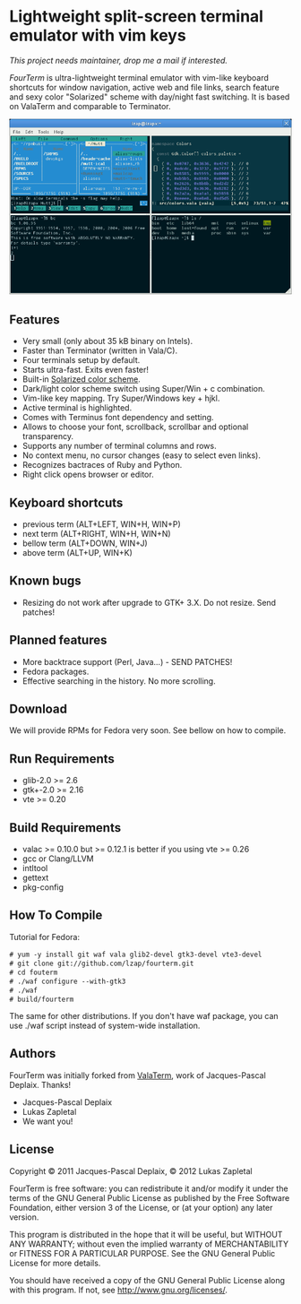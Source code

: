 Lightweight split-screen terminal emulator with vim keys
========================================================

*This project needs maintainer, drop me a mail if interested.*

*FourTerm* is ultra-lightweight terminal emulator with vim-like keyboard shortcuts
for window navigation, active web and file links, search feature and sexy color
"Solarized" scheme with day/night fast switching. It is based on ValaTerm and
comparable to Terminator.

![fouterm](https://raw.githubusercontent.com/lzap/fourterm/master/doc/fourterm-screen1.png "fourterm")

Features
--------

 * Very small (only about 35 kB binary on Intels).
 * Faster than Terminator (written in Vala/C).
 * Four terminals setup by default.
 * Starts ultra-fast. Exits even faster!
 * Built-in [Solarized color scheme](http://ethanschoonover.com/solarized).
 * Dark/light color scheme switch using Super/Win + c combination.
 * Vim-like key mapping. Try Super/Windows key + hjkl.
 * Active terminal is highlighted.
 * Comes with Terminus font dependency and setting.
 * Allows to choose your font, scrollback, scrollbar and optional transparency.
 * Supports any number of terminal columns and rows.
 * No context menu, no cursor changes (easy to select even links).
 * Recognizes bactraces of Ruby and Python.
 * Right click opens browser or editor.

Keyboard shortcuts
------------------
 * previous term (ALT+LEFT, WIN+H, WIN+P)
 * next term (ALT+RIGHT, WIN+H, WIN+N)
 * bellow term (ALT+DOWN, WIN+J)
 * above term (ALT+UP, WIN+K)

Known bugs
----------

 * Resizing do not work after upgrade to GTK+ 3.X. Do not resize. Send
 patches!

Planned features
----------------

 * More backtrace support (Perl, Java...) - SEND PATCHES!
 * Fedora packages.
 * Effective searching in the history. No more scrolling.

Download
--------

We will provide RPMs for Fedora very soon. See bellow on how to compile.

Run Requirements
----------------

 * glib-2.0 >= 2.6
 * gtk+-2.0 >= 2.16
 * vte >= 0.20

Build Requirements
------------------

 * valac >= 0.10.0 but >= 0.12.1 is better if you using vte >= 0.26
 * gcc or Clang/LLVM
 * intltool
 * gettext
 * pkg-config

How To Compile
--------------

Tutorial for Fedora:

    # yum -y install git waf vala glib2-devel gtk3-devel vte3-devel
    # git clone git://github.com/lzap/fourterm.git
    # cd fouterm
    # ./waf configure --with-gtk3
    # ./waf
    # build/fourterm

The same for other distributions. If you don't have waf package, you can use
./waf script instead of system-wide installation.

Authors
-------

FourTerm was initially forked from [ValaTerm](https://gitorious.org/valaterm),
work of Jacques-Pascal Deplaix. Thanks!

 * Jacques-Pascal Deplaix
 * Lukas Zapletal
 * We want you!

License
-------

Copyright © 2011 Jacques-Pascal Deplaix, © 2012 Lukas Zapletal

FourTerm is free software: you can redistribute it and/or modify
it under the terms of the GNU General Public License as published by
the Free Software Foundation, either version 3 of the License, or
(at your option) any later version.

This program is distributed in the hope that it will be useful,
but WITHOUT ANY WARRANTY; without even the implied warranty of
MERCHANTABILITY or FITNESS FOR A PARTICULAR PURPOSE.  See the
GNU General Public License for more details.

You should have received a copy of the GNU General Public License
along with this program.  If not, see <http://www.gnu.org/licenses/>.

<!-- vim:se syn=markdown:sw=4:ts=4:et: -->
